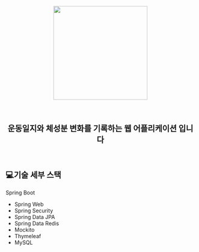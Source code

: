 <p align="middle" >
  <img width="250px;" src="https://cdn.pixabay.com/photo/2018/10/09/16/04/sport-3735288_1280.png"/>
</p>


<div align="center">
<br/>
  <h2> 운동일지와 체성분 변화를 기록하는 웹 어플리케이션 입니다</h2>
</div>
<br/>
</div>

## 💻기술 세부 스택

Spring Boot

* Spring Web
* Spring Security
* Spring Data JPA
* Spring Data Redis
* Mockito
* Thymeleaf
* MySQL 
